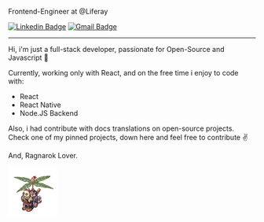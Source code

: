 Frontend-Engineer at @Liferay

[![Linkedin Badge](https://img.shields.io/badge/Keven%20Leone-6633cc?style=flat-square&logo=Linkedin&logoColor=white&color=30313f&link=https://www.linkedin.com/in/kevenleone/)](https://www.linkedin.com/in/kevenleone/) 
[![Gmail Badge](https://img.shields.io/badge/-keven.santos.sz@gmail.com-6633cc?style=flat-square&logo=Gmail&color=30313f&logoColor=white&link=mailto:keven.santos.sz@gmail.com)](mailto:keven.santos.sz@gmail.com)

<hr />

Hi, i'm just a full-stack developer, passionate for Open-Source and Javascript 💛

Currently, working only with React, and on the free time i enjoy to code with:
* React
* React Native
* Node.JS Backend

Also, i had contribute with docs translations on open-source projects.
Check one of my pinned projects, down here and feel free to contribute ✌

And, Ragnarok Lover.

<img src="https://raw.githubusercontent.com/kevenleone/ragnarok-react-native/master/assets/images/1557.gif" width="100" height="100">


